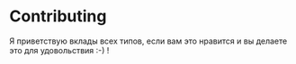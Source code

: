 # Contributing

Я приветствую вклады всех типов, если вам это нравится и вы делаете это для удовольствия :-) !